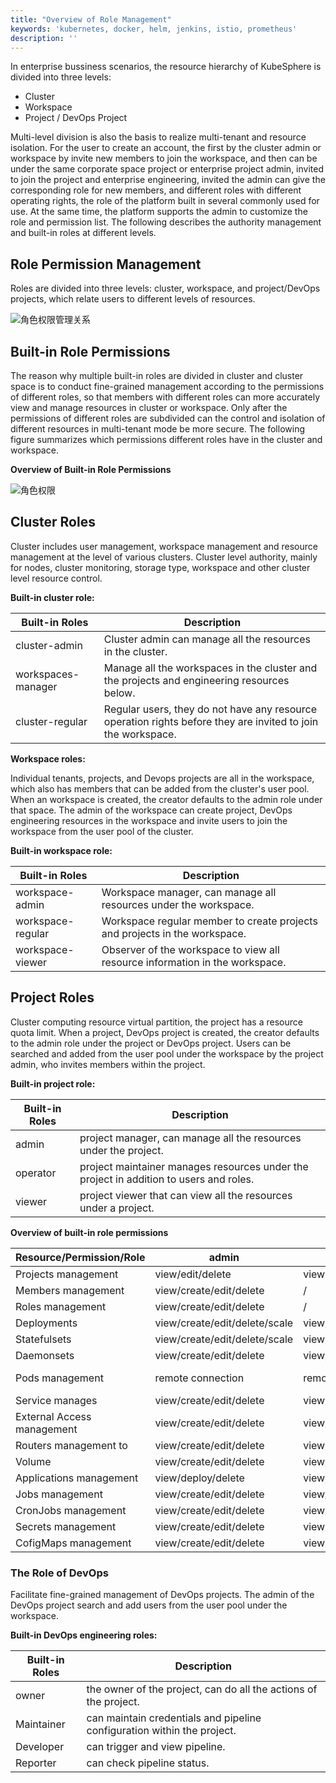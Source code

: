 ```yaml
---
title: "Overview of Role Management"
keywords: 'kubernetes, docker, helm, jenkins, istio, prometheus'
description: ''
---
```



In enterprise bussiness scenarios, the resource hierarchy of KubeSphere is divided into three levels:

- Cluster
- Workspace
- Project / DevOps Project
 
Multi-level division is also the basis to realize multi-tenant and resource isolation. For the user to create an account, the first by the cluster admin or workspace by invite new members to join the workspace, and then can be under the same corporate space project or enterprise project admin, invited to join the project and enterprise engineering, invited the admin can give the corresponding role for new members, and different roles with different operating rights, the role of the platform built in several commonly used for use. At the same time, the platform supports the admin to customize the role and permission list. The following describes the authority management and built-in roles at different levels.


## Role Permission Management


Roles are divided into three levels: cluster, workspace, and project/DevOps projects, which relate users to different levels of resources.


![角色权限管理关系](/role-management-design.svg)


## Built-in Role Permissions


The reason why multiple built-in roles are divided in cluster and cluster space is to conduct fine-grained management according to the permissions of different roles, so that members with different roles can more accurately view and manage resources in cluster or workspace. Only after the permissions of different roles are subdivided can the control and isolation of different resources in multi-tenant mode be more secure. The following figure summarizes which permissions different roles have in the cluster and workspace.


**Overview of Built-in Role Permissions**


![角色权限](/cluster-workspace-roles.png)


## Cluster Roles


Cluster includes user management, workspace management and resource management at the level of various clusters. Cluster level authority, mainly for nodes, cluster monitoring, storage type, workspace and other cluster level resource control.


**Built-in cluster role:**


|Built-in Roles|Description|
|---|---|
|cluster-admin |Cluster admin can manage all the resources in the cluster. |
|workspaces-manager| Manage all the workspaces in the cluster and the projects and engineering resources below. |
|cluster-regular| Regular users, they do not have any resource operation rights before they are invited to join the workspace. |

**Workspace roles:**

Individual tenants, projects, and Devops projects are all in the workspace, which also has members that can be added from the cluster's user pool. When an workspace is created, the creator defaults to the admin role under that space. The admin of the workspace can create project, DevOps engineering resources in the workspace and invite users to join the workspace from the user pool of the cluster.


**Built-in workspace role:**


|Built-in Roles|Description|
|---|---|
|workspace-admin | Workspace manager, can manage all resources under the workspace. |
|workspace-regular| Workspace regular member to create projects and projects in the workspace. |
|workspace-viewer | Observer of the workspace to view all resource information in the workspace. |



## Project Roles


Cluster computing resource virtual partition, the project has a resource quota limit. When a project, DevOps project is created, the creator defaults to the admin role under the project or DevOps project. Users can be searched and added from the user pool under the workspace by the project admin, who invites members within the project.


**Built-in project role:**


|Built-in Roles|Description|
|---|---|
|admin | project manager, can manage all the resources under the project. |
|operator| project maintainer manages resources under the project in addition to users and roles. |
|viewer | project viewer that can view all the resources under a project. |


**Overview of built-in role permissions**


| Resource/Permission/Role |admin|operator|viewer|
|---|---|---|---|
| Projects management | view/edit/delete | view | view |
| Members management | view/create/edit/delete | /| /|
| Roles management | view/create/edit/delete | /| /|
| Deployments | view/create/edit/delete/scale | view/create/edit/delete/scale | view |
| Statefulsets | view/create/edit/delete/scale | view/create/edit/delete/scale | view |
| Daemonsets | view/create/edit/delete | view/create/edit/delete | view |
| Pods management | remote connection | remote connection | remote connection|
| Service manages | view/create/edit/delete | view/create/edit/delete | view |
| External Access management | view/create/edit/delete | view/create/edit/delete | view |
| Routers management to | view/create/edit/delete | view/create/edit/delete | view |
| Volume | view/create/edit/delete | view/create/edit/delete | view |
| Applications management | view/deploy/delete | view/deploy/delete | view |
| Jobs management | view/create/edit/delete | view/create/edit/delete | view |
| CronJobs management | view/create/edit/delete | view/create/edit/delete | view |
| Secrets management | view/create/edit/delete | view/create/edit/delete | view |
| CofigMaps management | view/create/edit/delete | view/create/edit/delete | view |


### The Role of DevOps

Facilitate fine-grained management of DevOps projects. The admin of the DevOps project search and add users from the user pool under the workspace.

**Built-in DevOps engineering roles:**

|Built-in Roles| Description |
|---|---|
|owner | the owner of the project, can do all the actions of the project. |
| Maintainer | can maintain credentials and pipeline configuration within the project. |
| Developer | can trigger and view pipeline. |
| Reporter | can check pipeline status. |